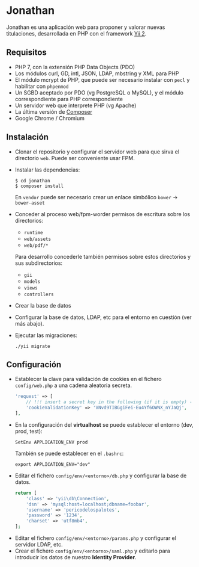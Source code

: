 Jonathan
========

Jonathan es una aplicación web para proponer y valorar nuevas titulaciones,
desarrollada en PHP con el framework [Yii 2](http://www.yiiframework.com/).


Requisitos
----------

* PHP 7, con la extensión PHP Data Objects (PDO)
* Los módulos curl, GD, intl, JSON, LDAP, mbstring y XML para PHP
* El módulo mcrypt de PHP, que puede ser necesario instalar con `pecl` y habilitar con `phpenmod`
* Un SGBD aceptado por PDO (vg PostgreSQL o MySQL), y el módulo correspondiente para
  PHP correspondiente
* Un servidor web que interprete PHP (vg Apache)
* La última versión de [Composer](https://getcomposer.org/download/)
* Google Chrome / Chromium


Instalación
------------

* Clonar el repositorio y configurar el servidor web para que sirva el directorio
  `web`.  Puede ser conveniente usar FPM.
* Instalar las dependencias:
  ```
  $ cd jonathan
  $ composer install
  ```
  En `vendor` puede ser necesario crear un enlace simbólico `bower` -> `bower-asset`
* Conceder al proceso web/fpm-worder permisos de escritura sobre los directorios:
  * `runtime`
  * `web/assets`
  * `web/pdf/*`
  
  Para desarrollo concederle también permisos sobre estos directorios y sus
  subdirectorios:
  * `gii`
  * `models`
  * `views`
  * `controllers`
* Crear la base de datos
* Configurar la base de datos, LDAP, etc para el entorno en cuestión (ver más abajo).
* Ejecutar las migraciones:
  ```
  ./yii migrate
  ```


Configuración
-------------

* Establecer la clave para validación de cookies en el fichero `config/web.php` a
  una cadena aleatoria secreta.
  ```php
  'request' => [
      // !!! insert a secret key in the following (if it is empty) - this is required by cookie validation
      'cookieValidationKey' => 'VNvd9TIBGgiFei-Eu4Yf6OWNX_nYJaQj',
  ],
  ```
* En la configuración del **virtualhost** se puede establecer el entorno (dev, prod, test):
  ```
  SetEnv APPLICATION_ENV prod
  ```
  También se puede establecer en el `.bashrc`:
  ```
  export APPLICATION_ENV="dev"
  ```
* Editar el fichero `config/env/<entorno>/db.php` y configurar la base de datos.
  ```php
  return [
      'class' => 'yii\db\Connection',
      'dsn' => 'mysql:host=localhost;dbname=foobar',
      'username' => 'pericodelospalotes',
      'password' => '1234',
      'charset' => 'utf8mb4',
  ];
  ```
* Editar el fichero `config/env/<entorno>/params.php` y configurar el servidor LDAP, etc.
* Crear el fichero `config/env/<entorno>/saml.php` y editarlo para introducir los
  datos de nuestro **Identity Provider**.

